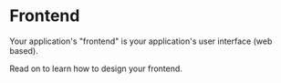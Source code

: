 # Frontend

Your application's "frontend" is your application's user interface (web based).

Read on to learn how to design your frontend. 